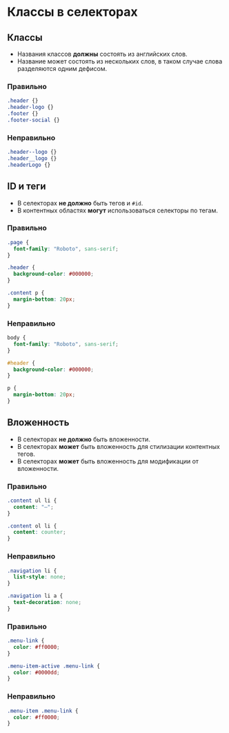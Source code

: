 # Классы в селекторах

## Классы

- Названия классов **должны** состоять из английских слов.
- Название может состоять из нескольких слов, в таком случае слова разделяются одним дефисом.

### Правильно

```css
.header {}
.header-logo {}
.footer {}
.footer-social {}
```

### Неправильно

```css
.header--logo {}
.header__logo {}
.headerLogo {}
```

## ID и теги

- В селекторах **не должно** быть тегов и `#id`.
- В контентных областях **могут** использоваться селекторы по тегам.

### Правильно

```css
.page {
  font-family: "Roboto", sans-serif;
}

.header {
  background-color: #000000;
}

.content p {
  margin-bottom: 20px;
}
```

### Неправильно

```css
body {
  font-family: "Roboto", sans-serif;
}

#header {
  background-color: #000000;
}

p {
  margin-bottom: 20px;
}
```

## Вложенность

- В cелекторах **не должно** быть вложенности.
- В селекторах **может** быть вложенность для стилизации контентных тегов.
- В селекторах **может** быть вложенность для модификации от вложенности.

### Правильно

```css
.content ul li {
  content: "—";
}

.content ol li {
  content: counter;
}
```

### Неправильно

```css
.navigation li {
  list-style: none;
}

.navigation li a {
  text-decoration: none;
}
```

### Правильно

```css
.menu-link {
  color: #ff0000;
}

.menu-item-active .menu-link {
  color: #0000dd;
}
```

### Неправильно

```css
.menu-item .menu-link {
  color: #ff0000;
}
```
